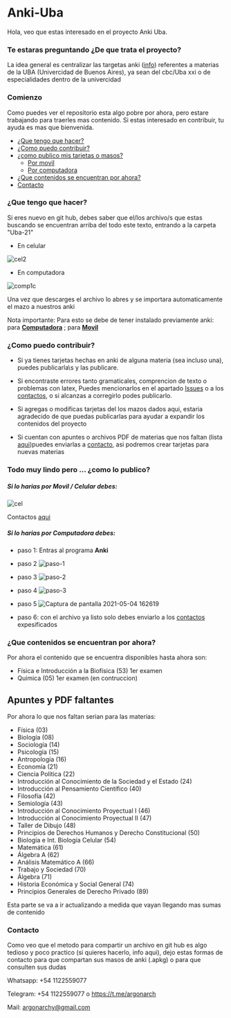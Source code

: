 # Anki-Uba
Hola, veo que estas interesado en el proyecto Anki Uba.

### Te estaras preguntando ¿De que trata el proyecto?

La idea general es centralizar las targetas anki ([info](https://youtu.be/y0dsv4SjWds?t=43)) referentes a materias de la UBA (Univercidad de Buenos Aires), ya sean del cbc/Uba xxi o de especialidades dentro de la univercidad

### Comienzo

Como puedes ver el repositorio esta algo pobre por ahora, pero estare trabajando para traerles mas contenido. Si estas interesado en contribuir, tu ayuda es mas que bienvenida.

<!--ts-->
  * [¿Que tengo que hacer?](#que-tengo-que-hacer)
  * [¿Como puedo contribuir?](#como-puedo-contribuir)
   * [¿como publico mis tarjetas o masos?](#todo-muy-lindo-pero--como-lo-publico)
     * [Por movil](#si-lo-harias-por-movil--celular-debes)
     * [Por computadora](#si-lo-harias-por-computadora-debes)
  * [¿Que contenidos se encuentran por ahora?](#que-contenidos-se-encuentran-por-ahora)
  * [Contacto](#contacto)
<!--te-->
### ¿Que tengo que hacer?

Si eres nuevo en git hub, debes saber que el/los archivo/s que estas buscando se encuentran arriba del todo este texto, entrando a la carpeta "Uba-21"

- En celular

![cel2](https://user-images.githubusercontent.com/51279889/117212407-afd97900-add0-11eb-89e4-a56901fc326f.jpg)

- En computadora

![comp1c](https://user-images.githubusercontent.com/51279889/117208294-57ec4380-adcb-11eb-8bb0-b170ee9cbc37.jpg)

Una vez que descarges el archivo lo abres y se importara automaticamente el mazo a nuestros anki

Nota importante: Para esto se debe de tener instalado previamente anki: para [**Computadora**](https://apps.ankiweb.net/) ; para [**Movil**](https://play.google.com/store/apps/details?id=com.ichi2.anki)

### ¿Como puedo contribuir?
- Si ya tienes tarjetas hechas en anki de alguna materia (sea incluso una),  puedes publicarla\s y las publicare.

- Si encontraste errores tanto gramaticales, comprencion de texto o problemas con latex, Puedes mencionarlos en el apartado [Issues](https://github.com/argonarch/Anki-Uba/issues/new) o a los [contactos](#contacto), o si alcanzas a corregirlo podes publicarlo.

- Si agregas o modificas tarjetas del los mazos dados aqui, estaria agradecido de que puedas publicarlas para ayudar a expandir los contenidos del proyecto

- Si cuentan con apuntes o archivos PDF de materias que nos faltan (lista [aqui]())puedes enviarlas a [contacto](#contacto), asi podremos crear tarjetas para nuevas materias  

### Todo muy lindo pero ... ¿como lo publico?

##### Si lo harias por **Movil / Celular** debes:

![cel](https://user-images.githubusercontent.com/51279889/117090652-4e150280-ad2f-11eb-9c42-8f92f87f3c9e.jpg)

Contactos [aqui](#contacto)

##### Si lo harias por **Computadora** debes:

- paso 1: Entras al programa **Anki**
- paso 2
![paso-1](https://user-images.githubusercontent.com/51279889/116948332-7a5c5080-ac55-11eb-855f-86b2d2139bbb.jpg)
- paso 3
![paso-2](https://user-images.githubusercontent.com/51279889/116948331-7a5c5080-ac55-11eb-920c-62c591f6e638.jpg)
- paso 4
![paso-3](https://user-images.githubusercontent.com/51279889/116948328-792b2380-ac55-11eb-9857-09ed4baf8af8.jpg)

- paso 5
![Captura de pantalla 2021-05-04 162619](https://user-images.githubusercontent.com/51279889/117225771-7eb97280-ade9-11eb-8ead-9d4d814adb9b.jpg)


- paso 6: con el archivo ya listo solo debes enviarlo a los [contactos](#contacto) expesificados

### ¿Que contenidos se encuentran por ahora?

Por ahora el contenido que se encuentra disponibles hasta ahora son:

- Física e Introducción a la Biofísica (53)    1er examen 
- Quimica (05) 1er examen (en contruccion)

## Apuntes y PDF faltantes

Por ahora lo que nos faltan serian para las materias:

- Física (03)
- Biología (08)
- Sociología (14)
- Psicología (15)
- Antropología (16)
- Economía (21)
- Ciencia Política (22)
- Introducción al Conocimiento de la Sociedad y el Estado (24)
- Introducción al Pensamiento Científico (40)
- Filosofía (42)
- Semiología (43)
- Introducción al Conocimiento Proyectual I (46)
- Introducción al Conocimiento Proyectual II (47)
- Taller de Dibujo (48)
- Principios de Derechos Humanos y Derecho Constitucional (50)
- Biología e Int. Biología Celular (54)
- Matemática (61)
- Álgebra A (62)
- Análisis Matemático A (66)
- Trabajo y Sociedad (70)
- Álgebra (71)
- Historia Económica y Social General (74)
- Principios Generales de Derecho Privado (89)


Esta parte se va a ir actualizando a medida que vayan llegando mas sumas de contenido

### Contacto
Como veo que el metodo para compartir un archivo en git hub es algo tedioso y poco practico (si quieres hacerlo, info aqui), dejo estas formas de contacto para que compartan sus masos de anki (.apkg) o para que consulten sus dudas

Whatsapp: +54 1122559077

Telegram: +54 1122559077 o https://t.me/argonarch

Mail: argonarchy@gmail.com
